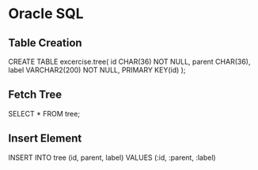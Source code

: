 # Oracle SQL 
## Table Creation
CREATE TABLE excercise.tree(
    id CHAR(36) NOT NULL,
    parent CHAR(36),
    label VARCHAR2(200) NOT NULL,
    PRIMARY KEY(id)
);

## Fetch Tree
SELECT * FROM tree;

## Insert Element
INSERT INTO tree (id, parent, label) VALUES (:id, :parent, :label)